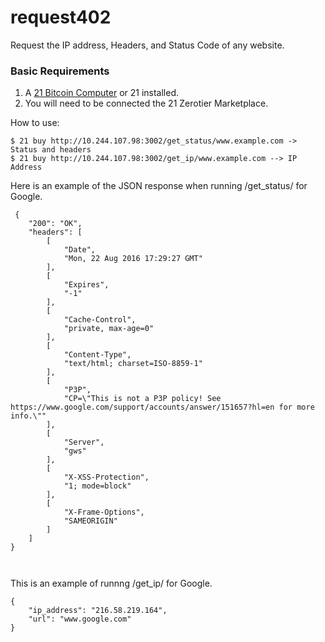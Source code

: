 # request402

Request the IP address, Headers, and Status Code of any website.

<h3> Basic Requirements </h3>

1. A  <a href="https://21.co">21 Bitcoin Computer</a> or 21 installed.
2. You will need to be connected the 21 Zerotier Marketplace.

How to use:

    $ 21 buy http://10.244.107.98:3002/get_status/www.example.com -> Status and headers
    $ 21 buy http://10.244.107.98:3002/get_ip/www.example.com --> IP Address


<p>Here is an example of the JSON response when running /get_status/ for Google.</p>
<pre><code> {
    "200": "OK",
    "headers": [
        [
            "Date",
            "Mon, 22 Aug 2016 17:29:27 GMT"
        ],
        [
            "Expires",
            "-1"
        ],
        [
            "Cache-Control",
            "private, max-age=0"
        ],
        [
            "Content-Type",
            "text/html; charset=ISO-8859-1"
        ],
        [
            "P3P",
            "CP=\"This is not a P3P policy! See https://www.google.com/support/accounts/answer/151657?hl=en for more info.\""
        ],
        [
            "Server",
            "gws"
        ],
        [
            "X-XSS-Protection",
            "1; mode=block"
        ],
        [
            "X-Frame-Options",
            "SAMEORIGIN"
        ]
    ]
}

</code></pre>
<p>This is an example of runnng /get_ip/ for Google.</p>
<pre><code>{
    "ip_address": "216.58.219.164",
    "url": "www.google.com"
}
</code></pre>
